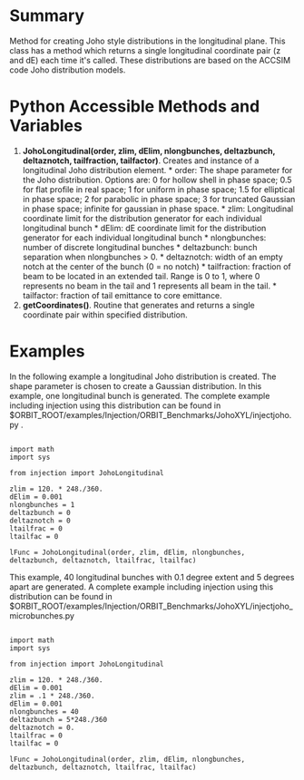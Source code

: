# Summary #

Method for creating Joho style distributions in the longitudinal plane.  This class has a method which returns a single longitudinal coordinate pair (z and dE) each time it's called.  These distributions are based on the ACCSIM code Joho distribution models.

# Python Accessible Methods and Variables #
  1. **JohoLongitudinal(order, zlim, dElim, nlongbunches, deltazbunch, deltaznotch, tailfraction, tailfactor)**. Creates and instance of a longitudinal Joho distribution element.
    * order: The shape parameter for the Joho distribution. Options are:  0 for hollow shell in phase space;  0.5 for flat profile in real space; 1 for uniform in phase space; 1.5 for elliptical in phase space; 2 for parabolic in phase space; 3 for truncated Gaussian in phase space; infinite for gaussian in phase space.
    * zlim:  Longitudinal coordinate limit for the distribution generator for each individual longitudinal bunch
    * dElim: dE coordinate limit for the distribution generator for each individual longitudinal bunch
    * nlongbunches: number of discrete longitudinal bunches
    * deltazbunch: bunch separation when nlongbunches > 0.
    * deltaznotch: width of an empty notch at the center of the bunch (0 = no notch)
    * tailfraction: fraction of beam to be located in an extended tail.  Range is 0 to 1, where 0 represents no beam in the tail and 1 represents all beam in the tail.
    * tailfactor: fraction of tail emittance to core emittance.
  1. **getCoordinates()**. Routine that generates and returns a single coordinate pair within specified distribution.

# Examples #

In the following example a longitudinal Joho distribution is created. The shape parameter is chosen to create a Gaussian distribution. In this example, one longitudinal bunch is generated.  The complete example including injection using this distribution can be found in $ORBIT\_ROOT/examples/Injection/ORBIT\_Benchmarks/JohoXYL/injectjoho.py .

```

import math
import sys

from injection import JohoLongitudinal
  
zlim = 120. * 248./360.
dElim = 0.001
nlongbunches = 1
deltazbunch = 0
deltaznotch = 0
ltailfrac = 0
ltailfac = 0

lFunc = JohoLongitudinal(order, zlim, dElim, nlongbunches, deltazbunch, deltaznotch, ltailfrac, ltailfac)

```

This example, 40 longitudinal bunches with 0.1 degree extent and 5 degrees apart are generated.  A complete example including injection using this distribution can be found in $ORBIT\_ROOT/examples/Injection/ORBIT\_Benchmarks/JohoXYL/injectjoho\_microbunches.py

```

import math
import sys

from injection import JohoLongitudinal
  
zlim = 120. * 248./360.
dElim = 0.001
zlim = .1 * 248./360.
dElim = 0.001
nlongbunches = 40
deltazbunch = 5*248./360
deltaznotch = 0.
ltailfrac = 0
ltailfac = 0

lFunc = JohoLongitudinal(order, zlim, dElim, nlongbunches, deltazbunch, deltaznotch, ltailfrac, ltailfac)

```